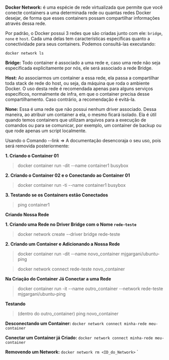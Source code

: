 **Docker Network:** é uma espécie de rede virtualizada que permite que você conecte containers a uma determinada rede ou quantas redes Docker desejar, de forma que esses containers possam compartilhar informações através dessa rede.

Por padrão, o Docker possui 3 redes que são criadas junto com ele: `bridge`, `none` e `host`. Cada uma delas tem características específicas quanto a conectividade para seus containers. Podemos consultá-las executando:
```
docker network ls
```

**Bridge:** Todo container é associado a uma rede e, caso uma rede não seja especificada explicitamente por nós, ele será associado a rede Bridge.

**Host:** Ao associarmos um container a essa rede, ela passa a compartilhar toda stack de rede do host, ou seja, da máquina que roda o ambiente Docker. O uso desta rede é recomendada apenas para alguns serviços específicos, normalmente de infra, em que o container precisa desse compartilhamento. Caso contrário, a recomendação é evitá-la.

**None:** Essa é uma rede que não possui nenhum driver associado. Dessa maneira, ao atribuir um container a ela, o mesmo ficará isolado. Ela é útil quando temos containers que utilizam arquivos para a execução de comandos ou para se comunicar, por exemplo, um container de backup ou que rode apenas um script localmente.

Usando o Comando --link => A documentação desencoraja o seu uso, pois será removida posteriormente:

**1. Criando o Container 01**

> docker container run -dit --name container1 busybox

**2. Criando o Container 02 e o Conectando ao Container 01**

> docker container run -ti --name container1 busybox

**3. Testando se os Containers estão Conectados**

> ping container1

**Criando Nossa Rede**

**1. Criando uma Rede no Driver Bridge com o Nome `rede-teste`**

> docker network create --driver bridge rede-teste

**2. Criando um Container e Adicionando a Nossa Rede**

> docker container run -dit --name novo_container mjgargani/ubuntu-ping

> docker network connect rede-teste novo_container

**Na Criação do Container Já Conectar a uma Rede**

> docker container run -it --name outro_container --network rede-teste mjgargani/ubuntu-ping

**Testando**

> (dentro do outro_container) ping novo_container

**Desconectando um Container:** `docker network connect minha-rede meu-container`

**Conectar um Container já Criado:** `docker network connect minha-rede meu-container`

**Removendo um Network:** `docker network rm <ID_do_Network>`
`

